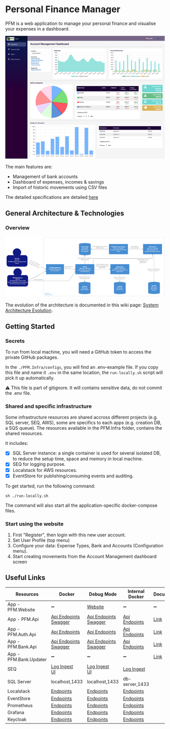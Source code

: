 # Personal Finance Manager

PFM is a web application to manage your personal finance and visualise your expenses in a dashboard.

![PFM.png](./Documentation/Pictures/PFM-Reboot.png)

The main features are: 
* Management of bank accounts
* Dashboard of expenses, incomes & savings
* Import of historic movements using CSV files

The detailed specifications are detailed [here](https://github.com/JM89/personalfinancemanager/wiki/Functional-Requirements)

## General Architecture & Technologies

### Overview

![Architecture-C4-Container.png](/Documentation/Pictures/Architecture/Architecture-C4-Container.png)

The evolution of the architecture is documented in this wiki page: [System Architecture Evolution](https://github.com/JM89/personalfinancemanager/wiki/System-Architecture-Evolution). 

## Getting Started

### Secrets

To run from local machine, you will need a GitHub token to access the private GitHub packages. 

In the `./PFM.Infra/configs`, you will find an .env-example file. If you copy this file and name it `.env` in the same location, the `run-locally.sh` script will pick it up automatically. 

:warning: This file is part of gitignore. It will contains sensitive data, do not commit the .env file. 

### Shared and specific infrastructure

Some infrastructure resources are shared accross different projects (e.g. SQL server, SEQ, AWS), some are specifics to each apps (e.g. creation DB, a SQS queue). The resources available in the PFM.Infra folder, contains the shared resources. 

It includes:
- [x] SQL Server instance: a single container is used for several isolated DB, to reduce the setup time, space and memory in local machine. 
- [x] SEQ for logging purpose.
- [x] Localstack for AWS resources.
- [x] EventStore for publishing/consuming events and auditing.

To get started, run the following command:

```shell
sh ./run-locally.sh
```

The command will also start all the application-specific docker-compose files.

### Start using the website

1. First "Register", then login with this new user account. 
2. Set User Profile (top menu) 
3. Configure your data: Expense Types, Bank and Accounts (Configuration menu). 
4. Start creating movements from the Account Management dashboard screen

## Useful Links

|Resources|Docker|Debug Mode|Internal Docker|Documentation|
|---|---|---|---|---|
|App - PFM.Website|:heavy_minus_sign:|[Website](http://localhost:54401)|:heavy_minus_sign:|:heavy_minus_sign:|
|App - PFM.Api|[Api Endpoints](https://localhost:4431/api)<br/>[Swagger](https://localhost:4431/swagger/index.html)|[Api Endpoints](https://localhost:7098/api)<br/>[Swagger](https://localhost:7098/swagger/index.html)|[Api Endpoints](https://pfm-api:4431/api)|[Link](./PFM.Api/README.md)|
|App - PFM.Auth.Api|[Api Endpoints](http://localhost:5000)|[Api Endpoints](http://localhost:4000)|[Api Endpoints](http://pfm-auth-api:5000)|[Link](./PFM.Auth.Api/README.md)||
|App - PFM.Bank.Api|[Api Endpoints](https://localhost:7099/api)<br/>[Swagger](https://localhost:7099/swagger/index.html)|[Api Endpoints](https://localhost:50001/api)<br/>[Swagger](http://localhost:50001/swagger/index.html)|[Api Endpoints](http://pfm-bank-api:50001/api)|[Link](./PFM.Bank.Api/README.md)|
|App - PFM.Bank.Updater|:heavy_minus_sign:|:heavy_minus_sign:|:heavy_minus_sign:|[Link](./PFM.Bank.Updater/README.md)|
|SEQ|[Log Ingest](http://localhost:5341)<br/>[UI](http://localhost:80)|[Log Ingest](http://localhost:5341)<br/>[UI](http://localhost:80)|[Log Ingest](http://seq:5341)||
|SQL Server|localhost,1433|localhost,1433|db-server,1433||
|Localstack|[Endpoints](http://localhost:4566)|[Endpoints](http://localhost:4566)|[Endpoints](http://localstack:4566)||
|EventStore|[Endpoints](http://localhost:2113)|[Endpoints](http://localhost:2113/)|[Endpoints](http://eventstore:2113)||
|Prometheus|[Endpoints](http://localhost:9090)|[Endpoints](http://localhost:9090)|[Endpoints](http://prometheus:9090)|
|Grafana|[Endpoints](http://localhost:3000)|[Endpoints](http://localhost:3000)|[Endpoints](http://grafana:3000)|
|Keycloak|[Endpoints](http://localhost:8080)|[Endpoints](http://localhost:8080)|[Endpoints](http://keycloak:8080)|